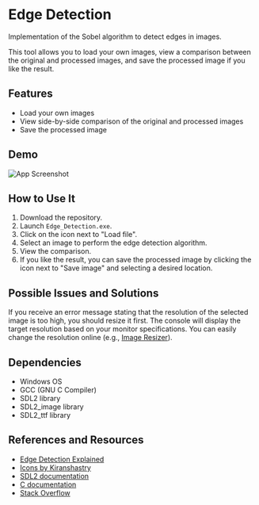 
# Edge Detection

Implementation of the Sobel algorithm to detect edges in images.

This tool allows you to load your own images, view a comparison between the original and processed images, and save the processed image if you like the result.

## Features

- Load your own images
- View side-by-side comparison of the original and processed images
- Save the processed image

## Demo

![App Screenshot](https://i.ibb.co/y406mqc/Zrzut-ekranu-2024-01-11-180924.png)

## How to Use It

1. Download the repository.
2. Launch `Edge_Detection.exe`.
3. Click on the icon next to "Load file".
4. Select an image to perform the edge detection algorithm.
5. View the comparison.
6. If you like the result, you can save the processed image by clicking the icon next to "Save image" and selecting a desired location.

## Possible Issues and Solutions

If you receive an error message stating that the resolution of the selected image is too high, you should resize it first. The console will display the target resolution based on your monitor specifications. You can easily change the resolution online (e.g., [Image Resizer](https://imageresizer.com)).

## Dependencies

- Windows OS
- GCC (GNU C Compiler)
- SDL2 library
- SDL2_image library
- SDL2_ttf library

## References and Resources

- [Edge Detection Explained](https://aryamansharda.medium.com/how-image-edge-detection-works-b759baac01e2)
- [Icons by Kiranshastry](https://www.flaticon.com/authors/kiranshastry)
- [SDL2 documentation](https://wiki.libsdl.org/SDL2/APIByCategory)
- [C documentation](https://cpp0x.pl/dokumentacja/standard-C/1)
- [Stack Overflow](https://stackoverflow.com/)
